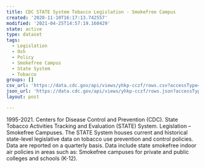 ```yaml
---
title: CDC STATE System Tobacco Legislation - Smokefree Campus
created: '2020-11-10T16:17:13.742557'
modified: '2021-04-25T14:57:19.160429'
state: active
type: dataset
tags:
  - Legislation
  - Osh
  - Policy
  - Smokefree Campus
  - State System
  - Tobacco
groups: []
csv_url: 'https://data.cdc.gov/api/views/yhkp-cczf/rows.csv?accessType=DOWNLOAD'
json_url: 'https://data.cdc.gov/api/views/yhkp-cczf/rows.json?accessType=DOWNLOAD'
layout: post

---
```

1995-2021. Centers for Disease Control and Prevention (CDC).  State Tobacco Activities Tracking and Evaluation (STATE) System. Legislation – Smokefree Campuses. The STATE System houses current and historical state-level legislative data on tobacco use prevention and control policies. Data are reported on a quarterly basis. Data include state smokefree indoor air policies in areas such as: Smokefree campuses for private and public colleges and schools (K-12).

